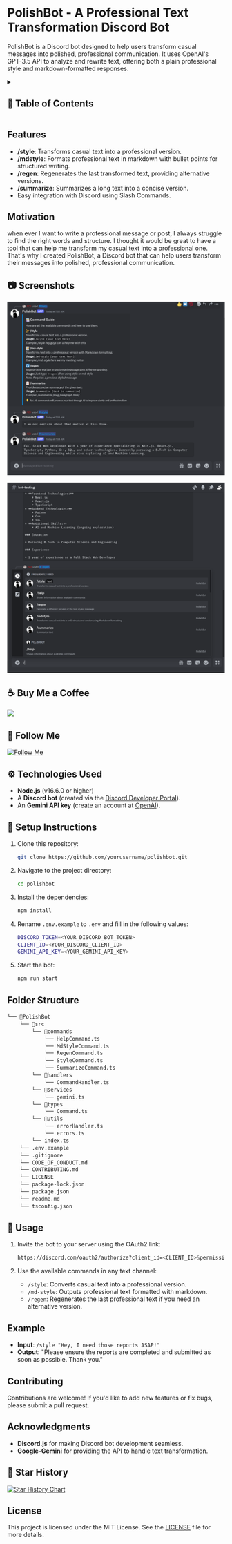 # PolishBot - A Professional Text Transformation Discord Bot

PolishBot is a Discord bot designed to help users transform casual messages into polished, professional communication. It uses OpenAI's GPT-3.5 API to analyze and rewrite text, offering both a plain professional style and markdown-formatted responses.

<details>
<summary>

## :notebook_with_decorative_cover: Table of Contents

</summary>

- [Motivation](#motivation)
- [Features](#features)
- [Technologies Used](#technologies-used)
- [Setup Instructions](#setup-instructions)
- [Usage](#usage)
- [License](#license)

</details>

## Features

- **/style**: Transforms casual text into a professional version.
- **/mdstyle**: Formats professional text in markdown with bullet points for structured writing.
- **/regen**: Regenerates the last transformed text, providing alternative versions.
- **/summarize**: Summarizes a long text into a concise version.
- Easy integration with Discord using Slash Commands.

## Motivation

when ever I want to write a professional message or post, I always struggle to find the right words and structure. I thought it would be great to have a tool that can help me transform my casual text into a professional one. That's why I created PolishBot, a Discord bot that can help users transform their messages into polished, professional communication.

## :camera: Screenshots

![Realtime Preview](/.github/images/img1.png "Realtime Preview")

![Adding More Question](/.github/images/img2.png "Adding More Question")

## :coffee: Buy Me a Coffee

[<img src="https://img.shields.io/badge/Buy_Me_A_Coffee-FFDD00?style=for-the-badge&logo=buy-me-a-coffee&logoColor=black" width="200" />](https://www.buymeacoffee.com/idityage "Buy me a Coffee")

## :rocket: Follow Me

[![Follow Me](https://img.shields.io/github/followers/idityage?style=social&label=Follow&maxAge=2592000)](https://github.com/idityage "Follow Me")

## :gear: Technologies Used

- **Node.js** (v16.6.0 or higher)
- A **Discord bot** (created via the [Discord Developer Portal](https://discord.com/developers/applications)).
- An **Gemini API key** (create an account at [OpenAI](https://ai.google.dev/gemini-api/docs/quickstart?lang=node)).

## :toolbox: Setup Instructions

1. Clone this repository:

   ```bash
   git clone https://github.com/yourusername/polishbot.git
   ```

2. Navigate to the project directory:

   ```bash
   cd polishbot
   ```

3. Install the dependencies:

   ```bash
   npm install
   ```

4. Rename `.env.example` to `.env` and fill in the following values:

   ```bash
   DISCORD_TOKEN=<YOUR_DISCORD_BOT_TOKEN>
   CLIENT_ID=<YOUR_DISCORD_CLIENT_ID>
   GEMINI_API_KEY=<YOUR_GEMINI_API_KEY>
   ```

5. Start the bot:

   ```bash
   npm run start
   ```

## Folder Structure

```bash
└── 📁PolishBot
    └── 📁src
        └── 📁commands
            └── HelpCommand.ts
            └── MdStyleCommand.ts
            └── RegenCommand.ts
            └── StyleCommand.ts
            └── SummarizeCommand.ts
        └── 📁handlers
            └── CommandHandler.ts
        └── 📁services
            └── gemini.ts
        └── 📁types
            └── Command.ts
        └── 📁utils
            └── errorHandler.ts
            └── errors.ts
        └── index.ts
    └── .env.example
    └── .gitignore
    └── CODE_OF_CONDUCT.md
    └── CONTRIBUTING.md
    └── LICENSE
    └── package-lock.json
    └── package.json
    └── readme.md
    └── tsconfig.json
```

## :page_with_curl: Usage

1. Invite the bot to your server using the OAuth2 link:

   ```bash
   https://discord.com/oauth2/authorize?client_id=<CLIENT_ID>&permissions=8&integration_type=0&scope=bot
   ```

2. Use the available commands in any text channel:
   - `/style`: Converts casual text into a professional version.
   - `/md-style`: Outputs professional text formatted with markdown.
   - `/regen`: Regenerates the last professional text if you need an alternative version.

## Example

- **Input**: `/style "Hey, I need those reports ASAP!"`
- **Output**: "Please ensure the reports are completed and submitted as soon as possible. Thank you."

## Contributing

Contributions are welcome! If you'd like to add new features or fix bugs, please submit a pull request.

## Acknowledgments

- **Discord.js** for making Discord bot development seamless.
- **Google-Gemini** for providing the API to handle text transformation.

## :star2: Star History

<a href="https://star-history.com/#idityage/PolishBot&Timeline">
<picture>
  <source media="(prefers-color-scheme: dark)" srcset="https://api.star-history.com/svg?repos=idityage/&type=Timeline&theme=dark" />
  <source media="(prefers-color-scheme: light)" srcset="https://api.star-history.com/svg?repos=idityage/PolishBot&type=Timeline" />
  <img alt="Star History Chart" src="https://api.star-history.com/svg?repos=idityage/PolishBot&type=Timeline" />
</picture>
</a>

## License

This project is licensed under the MIT License. See the [LICENSE](LICENSE) file for more details.

<br />
